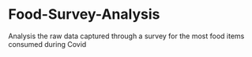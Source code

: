 # Food-Survey-Analysis
Analysis the raw data captured through a survey for the most  food items consumed during Covid
